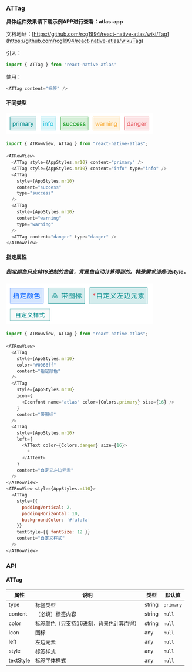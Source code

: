 ### ATTag

**具体组件效果请下载示例APP进行查看：atlas-app**

文档地址：[https://github.com/rcg1994/react-native-atlas/wiki/Tag](https://github.com/rcg1994/react-native-atlas/wiki/Tag)

引入：

```javascript
import { ATTag } from 'react-native-atlas'
```

使用：

```javascript
<ATTag content="标签" />
```

#### 不同类型

<img src="https://github.com/rcg1994/light/raw/master/images/atals/tag-01.png" width="400"/>

```javascript
import { ATRowView, ATTag } from "react-native-atlas";

<ATRowView>
  <ATTag style={AppStyles.mr10} content="primary" />
  <ATTag style={AppStyles.mr10} content="info" type="info" />
  <ATTag
    style={AppStyles.mr10}
    content="success"
    type="success"
  />
  <ATTag
    style={AppStyles.mr10}
    content="warning"
    type="warning"
  />
  <ATTag content="danger" type="danger" />
</ATRowView>
```

#### 指定属性

##### 指定颜色只支持16进制的色值，背景色自动计算得到的。特殊需求请修改style。

<img src="https://github.com/rcg1994/light/raw/master/images/atals/tag-02.png" width="400"/>

```javascript
import { ATRowView, ATTag } from "react-native-atlas";

<ATRowView>
  <ATTag
    style={AppStyles.mr10}
    color="#0066ff"
    content="指定颜色"
  />
  <ATTag
    style={AppStyles.mr10}
    icon={
      <Iconfont name="atlas" color={Colors.primary} size={16} />
    }
    content="带图标"
  />
  <ATTag
    style={AppStyles.mr10}
    left={
      <ATText color={Colors.danger} size={16}>
        *
      </ATText>
    }
    content="自定义左边元素"
  />
</ATRowView>
<ATRowView style={AppStyles.mt10}>
  <ATTag
    style={{
      paddingVertical: 2,
      paddingHorizontal: 10,
      backgroundColor: '#fafafa'
    }}
    textStyle={{ fontSize: 12 }}
    content="自定义样式"
  />
</ATRowView>
```

### API

#### ATTag

| 属性     | 说明                               | 类型 | 默认值 |
| -------- | ---------------------------------- | ---- | ------ |
| type | 标签类型 | string  | `primary` |
| content | （必填）标签内容 | string  | `null` |
| color | 标签颜色（只支持16进制，背景色计算而得） | string  | `null` |
| icon | 图标 | any  | `null` |
| left | 左边元素 | any  | `null` |
| style | 标签样式 | any  | `null` |
| textStyle | 标签字体样式 | any  | `null` |
